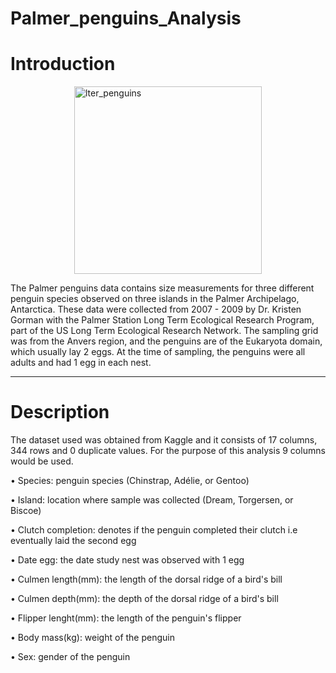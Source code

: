 # Palmer_penguins_Analysis

# Introduction
<style>
.custom-image {
  width: 300px;
  height: auto;
	display: block;
	display:flex;
	justify-content: center;
	margin: 0 auto;
}
</style>
<img src="https://github.com/Mar-lim/Penguins_Analysis/assets/128103175/5cc9bf8d-2a60-4ff3-84b0-a3e61d4103bf" alt="lter_penguins" class="custom-image">


The Palmer penguins data contains size measurements for three different penguin species observed on three islands in the Palmer Archipelago, Antarctica.
These data were collected from 2007 - 2009 by Dr. Kristen Gorman with the Palmer Station Long Term Ecological Research Program, part of the US Long Term Ecological Research Network.
The sampling grid was from the Anvers region, and the penguins are of the Eukaryota domain, which usually lay 2 eggs. At the time of sampling, the penguins were all adults and had 1 egg in each nest.

----

# Description
The dataset used was obtained from Kaggle and it consists of 17 columns, 344 rows and 0 duplicate values. For the purpose of this analysis 9 columns would be used.

•	Species: penguin species (Chinstrap, Adélie, or Gentoo)

•	Island: location where sample was collected (Dream, Torgersen, or Biscoe)

•	Clutch completion: denotes if the penguin completed their clutch i.e eventually laid the second egg

•	Date egg: the date study nest was observed with 1 egg

•	Culmen length(mm): the length of the dorsal ridge of a bird's bill

•	Culmen depth(mm): the depth of the dorsal ridge of a bird's bill

•	Flipper lenght(mm): the length of the penguin's flipper

•	Body mass(kg): weight of the penguin

•	Sex: gender of the penguin








